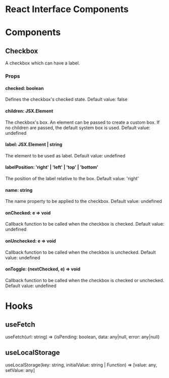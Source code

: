 # React Interface Components

# Components
## Checkbox

A checkbox which can have a label.

### Props
#### checked: boolean
Defines the checkbox's checked state.
Default value: false

#### children: JSX.Element
The checkbox's box. An element can be passed to create a custom box. If no children are passed, the default system box is used.
Default value: undefined

#### label: JSX.Element | string
The element to be used as label.
Default value: undefined

#### labelPosition: 'right' | 'left' | 'top' | 'bottom'
The position of the label relative to the box.
Default value: 'right'

#### name: string
The name property to be applied to the checkbox.
Default value: undefined

#### onChecked: e => void
Callback function to be called when the checkbox is checked.
Default value: undefined

#### onUnchecked: e => void
Callback function to be called when the checkbox is unchecked.
Default value: undefined

#### onToggle: (nextChecked, e) => void
Callback function to be called when the checkbox is checked or unchecked.
Default value: undefined


# Hooks
## useFetch
useFetch(url: string) => {isPending: boolean, data: any|null, error: any|null}

## useLocalStorage
useLocalStorage(key: string, initialValue: string | Function) => [value: any, setValue: any]